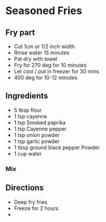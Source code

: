 # Seasoned Fries

## Fry part

- Cut 1cm or 1/2 inch width
- Rinse water 15 minutes
- Pat dry with towel
- Fry for 270 deg for 10 minutes
- Let cool / put in freezer for 30 mins
- 400 deg for 10-12 minutes

## Ingredients

- 5 tbsp flour 
- 1 tsp cayenne 
- 1 tsp Smoked paprika 
- 1 tsp Cayenne pepper 
- 1 tsp onion powder
- 1 tsp garlic powder 
- 1 tbsp ground black pepper Powder
- 1 cup water 

### Mix

## Directions

- Deep fry fries
- Freeze for 2 hours
-
